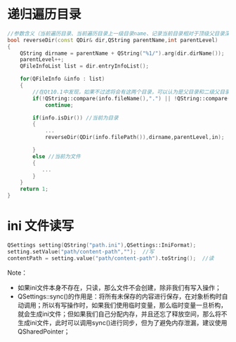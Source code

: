 # 递归遍历目录

```c++
//参数含义（当前遍历目录、当前遍历目录上一级目录name、记录当前目录相对于顶级父目录深度）
bool reverseDir(const QDir& dir,QString parentName,int parentLevel)
{
    QString dirname = parentName + QString("%1/").arg(dir.dirName());
    parentLevel++;
    QFileInfoList list = dir.entryInfoList();

    for(QFileInfo &info : list)
    {
        //在Qt10.1中发现，如果不过滤将会有这两个目录，可以认为是父目录和二级父目录，如果遍历当前目录则必须过滤掉
        if(!QString::compare(info.fileName(),".") || !QString::compare(info.fileName(),".."))
            continue;

        if(info.isDir()) //当前为目录
        {
            ...
            reverseDir(QDir(info.filePath()),dirname,parentLevel,in);

        }
        else //当前为文件
        {
           ...
        }
    }
    return 1;
}
```

# ini 文件读写

```c++
QSettings setting(QString("path.ini"),QSettings::IniFormat);
setting.setValue("path/content-path","");  //写
contentPath = setting.value("path/content-path").toString();  //读
```
Note：
* 如果ini文件本身不存在，只读，那么文件不会创建，除非我们有写入操作；
* QSettings::sync()的作用是：将所有未保存的内容进行保存，在对象析构时自动调用；所以有写操作时，如果我们使用临时变量，那么临时变量一旦析构，就会生成ini文件；但如果我们自己分配内存，并且还忘了释放空间，那么将不生成ini文件，此时可以调用sync()进行同步，但为了避免内存泄漏，建议使用QSharedPointer；

